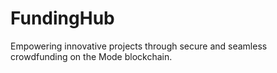 # FundingHub
 Empowering innovative projects through secure and seamless crowdfunding on the Mode blockchain.

